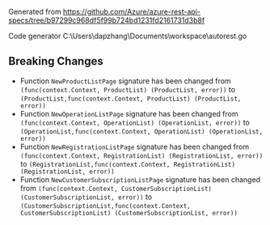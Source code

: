 
Generated from https://github.com/Azure/azure-rest-api-specs/tree/b97299c968df5f99b724bd1231fd2161731d3b8f

Code generator C:\Users\dapzhang\Documents\workspace\autorest.go

## Breaking Changes

- Function `NewProductListPage` signature has been changed from `(func(context.Context, ProductList) (ProductList, error))` to `(ProductList,func(context.Context, ProductList) (ProductList, error))`
- Function `NewOperationListPage` signature has been changed from `(func(context.Context, OperationList) (OperationList, error))` to `(OperationList,func(context.Context, OperationList) (OperationList, error))`
- Function `NewRegistrationListPage` signature has been changed from `(func(context.Context, RegistrationList) (RegistrationList, error))` to `(RegistrationList,func(context.Context, RegistrationList) (RegistrationList, error))`
- Function `NewCustomerSubscriptionListPage` signature has been changed from `(func(context.Context, CustomerSubscriptionList) (CustomerSubscriptionList, error))` to `(CustomerSubscriptionList,func(context.Context, CustomerSubscriptionList) (CustomerSubscriptionList, error))`

